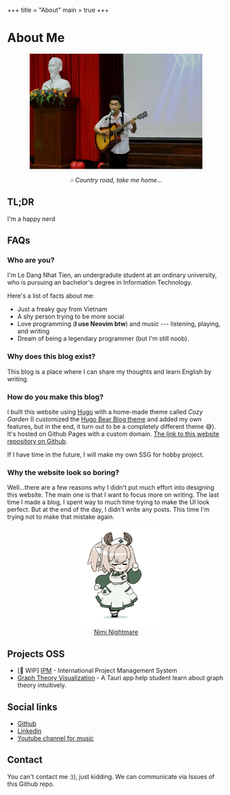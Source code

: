+++
title = "About"
main = true
+++

# About Me

<div class="about-image__wrapper" align="center" style="margin:20px auto 0px;">
    <img width="400px" class="about-image" src="/images/nhat-tien.webp" alt="photo about me"/>
</div>

<p style="text-align: center">🎶 <i>Country road, take me home...</i></p>

## TL;DR 
I'm a happy nerd

## FAQs
### Who are you?
I'm Le Dang Nhat Tien, an undergradute student at an ordinary university, who is pursuing an bachelor's degree in Information Technology. 

Here's a list of facts about me:
- Just a freaky guy from Vietnam
- A shy person trying to be more social
- Love programming (**I use Neovim btw**) and music --- listening, playing, and writing
- Dream of being a legendary programmer (but I'm still noob).

### Why does this blog exist?
This blog is a place where I can share my thoughts and learn English by writing.

### How do you make this blog?
I built this website using [Hugo](https://gohugo.io/) with a home-made theme called *Cozy Garden* (I customized the [Hugo Bear Blog theme](https://github.com/janraasch/hugo-bearblog) and added my own features, but in the end, it turn out to be a completely different theme 😅). It's hosted on Github Pages with a custom domain. [The link to this website repository on Github](https://github.com/nhat-tien/blog).

If I have time in the future, I will make my own SSG for hobby project.

### Why the website look so boring?
Well...there are a few reasons why I didn't put much effort into designing this website. The main one is that I want to focus more on writing. The last time I made a blog, I spent way to much time trying to make the UI look perfect. But at the end of the day, I didn't write any posts. This time I'm trying not to make that mistake again.

<div align="center">
    <a href="https://www.youtube.com/@niminightmare" target="_blank">
        <img width="200" src="/images/nimi-transparent.gif" alt="nimi" />
        <figcaption>Nimi Nightmare</figcaption>
    </a>
</div>

## Projects OSS
- [🚧 WIP] [IPM](https://github.com/nhat-tien/IPM) - International Project Management System
- [Graph Theory Visualization](https://github.com/nhat-tien/graph-theory) - A Tauri app help student learn about graph theory intuitively. 


## Social links
- [Github](https://github.com/nhat-tien/) 
- [Linkedin](https://www.linkedin.com/in/ledntien/)
- [Youtube channel for music](https://www.youtube.com/@bluemouse9259)

## Contact

You can't contact me :)), just kidding. We can communicate via Issues of this Github repo.




